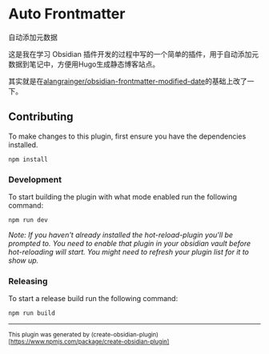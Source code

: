 # Auto Frontmatter

自动添加元数据

这是我在学习 Obsidian 插件开发的过程中写的一个简单的插件，用于自动添加元数据到笔记中，方便用Hugo生成静态博客站点。

其实就是在[alangrainger/obsidian-frontmatter-modified-date](https://github.com/alangrainger/obsidian-frontmatter-modified-date )的基础上改了一下。

## Contributing

To make changes to this plugin, first ensure you have the dependencies installed.

```
npm install
```

### Development

To start building the plugin with what mode enabled run the following command:

```
npm run dev
```

_Note: If you haven't already installed the hot-reload-plugin you'll be prompted to. You need to enable that plugin in your obsidian vault before hot-reloading will start. You might need to refresh your plugin list for it to show up._

### Releasing

To start a release build run the following command:

```
npm run build
```

---

<sub>This plugin was generated by (create-obsidian-plugin)[https://www.npmjs.com/package/create-obsidian-plugin]</sub>
